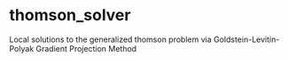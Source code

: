 # thomson_solver
Local solutions to the generalized thomson problem  via Goldstein-Levitin-Polyak Gradient Projection Method
